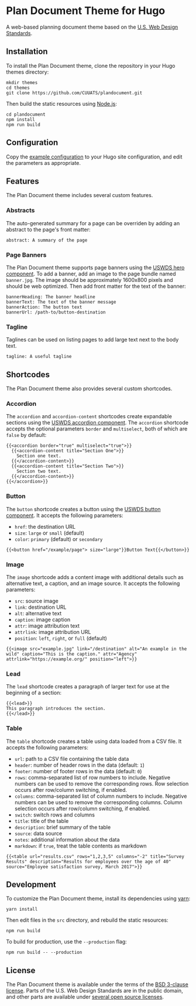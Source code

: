 # Plan Document Theme for Hugo
A web-based planning document theme based on the
[U.S. Web Design Standards](https://standards.usa.gov/).

## Installation
To install the Plan Document theme, clone the repository in your Hugo themes
directory:

```
mkdir themes
cd themes
git clone https://github.com/CUUATS/plandocument.git
```

Then build the static resources using [Node.js](https://nodejs.org/):

```
cd plandocument
npm install
npm run build
```

## Configuration
Copy the [example configuration](https://github.com/CUUATS/plandocument/blob/master/example.config.yaml)
to your Hugo site configuration, and edit the parameters as appropriate.

## Features
The Plan Document theme includes several custom features.

### Abstracts
The auto-generated summary for a page can be overriden by adding an abstract
to the page's front matter:

```
abstract: A summary of the page
```

### Page Banners
The Plan Document theme supports page banners using the [USWDS hero
component](https://components.standards.usa.gov/components/detail/hero.html).
To add a banner, add an image to the page bundle named `banner.jpg`. The image
should be approximately 1600x800 pixels and should be web optimized. Then add
front matter for the text of the banner:

```
bannerHeading: The banner headline
bannerText: The text of the banner message
bannerAction: The button text
bannerUrl: /path-to/button-destination
```

### Tagline
Taglines can be used on listing pages to add large text next to the body text.

```
tagline: A useful tagline
```

## Shortcodes
The Plan Document theme also provides several custom shortcodes.

### Accordion
The `accordion` and `accordion-content` shortcodes create expandable sections
using the [USWDS accordion
component](https://components.standards.usa.gov/components/detail/accordion--default.html).
The `accordion` shortcode accepts the optional parameters `border` and
`multiselect`, both of which are `false` by default:

```
{{<accordion border="true" multiselect="true">}}
  {{<accordion-content title="Section One">}}
    Section one text.
  {{</accordion-content>}}
  {{<accordion-content title="Section Two">}}
    Section two text.
  {{</accordion-content>}}
{{</accordion>}}
```

### Button
The `button` shortcode creates a button using the [USWDS button
component](https://components.standards.usa.gov/components/detail/buttons--default.html).
It accepts the following parameters:

* `href`: the destination URL
* `size`: `large` or `small` (default)
* `color`: `primary` (default) or `secondary`

```
{{<button href="/example/page"> size="large"}}Button Text{{</button>}}
```

### Image
The `image` shortcode adds a content image with additional details such as
alternative text, a caption, and an image source. It accepts the following
parameters:

* `src`: source image
* `link`: destination URL
* `alt`: alternative text
* `caption`: image caption
* `attr`: image attribution text
* `attrlink`: image attribution URL
* `position`: `left`, `right`, or `full` (default)

```
{{<image src="example.jpg" link="/destination" alt="An example in the wild" caption="This is the caption." attr="Agency" attrlink="https://example.org/" position="left">}}
```

### Lead
The `lead` shortcode creates a paragraph of larger text for use at the
beginning of a section:

```
{{<lead>}}
This paragraph introduces the section.
{{</lead>}}
```

### Table
The `table` shortcode creates a table using data loaded from a CSV file. It
accepts the following parameters:

* `url`: path to a CSV file containing the table data
* `header`: number of header rows in the data (default: `1`)
* `footer`: number of footer rows in the data (default: `0`)
* `rows`: comma-separated list of row numbers to include. Negative numbers
  can be used to remove the corresponding rows.
  Row selection occurs after row/column switching, if enabled.
* `columns`: comma-separated list of column numbers to include.
  Negative numbers can be used to remove the corresponding columns.
  Column selection occurs after row/column switching, if enabled.
* `switch`: switch rows and columns
* `title`: title of the table
* `description`: brief summary of the table
* `source`: data source
* `notes`: additional information about the data
* `markdown`: if `true`, treat the table contents as markdown

```
{{<table url="results.csv" rows="1,2,3,5" columns="-2" title="Survey Results" description="Results for employees over the age of 40" source="Employee satisfaction survey, March 2017">}}
```

## Development
To customize the Plan Document theme, install its dependencies using
[yarn](https://yarnpkg.com/en/):

```
yarn install
```

Then edit files in the `src` directory, and rebuild the static resources:

```
npm run build
```

To build for production, use the `--production` flag:

```
npm run build -- --production
```

## License
The Plan Document theme is available under the terms of the
[BSD 3-clause license](https://github.com/CUUATS/plandocument/blob/master/LICENSE.md).
Parts of the U.S. Web Design Standards are in the public domain, and other
parts are available under [several open source
licenses](https://github.com/18F/web-design-standards/blob/develop/LICENSE.md).
